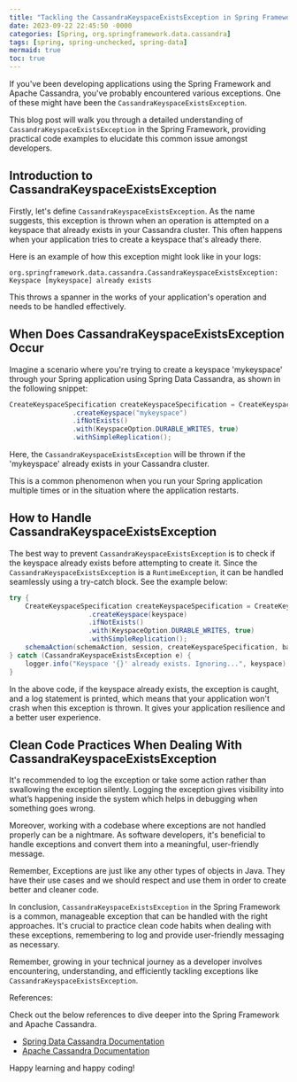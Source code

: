```yaml
---
title: "Tackling the CassandraKeyspaceExistsException in Spring Framework"
date: 2023-09-22 22:45:50 -0000
categories: [Spring, org.springframework.data.cassandra]
tags: [spring, spring-unchecked, spring-data]
mermaid: true
toc: true
---
```



If you've been developing applications using the Spring Framework and Apache Cassandra, you've probably encountered various exceptions. One of these might have been the `CassandraKeyspaceExistsException`. 

This blog post will walk you through a detailed understanding of `CassandraKeyspaceExistsException` in the Spring Framework, providing practical code examples to elucidate this common issue amongst developers.


## Introduction to CassandraKeyspaceExistsException

Firstly, let's define `CassandraKeyspaceExistsException`. As the name suggests, this exception is thrown when an operation is attempted on a keyspace that already exists in your Cassandra cluster. This often happens when your application tries to create a keyspace that's already there. 

Here is an example of how this exception might look like in your logs:
```spring
org.springframework.data.cassandra.CassandraKeyspaceExistsException: Keyspace [mykeyspace] already exists
```
This throws a spanner in the works of your application's operation and needs to be handled effectively.


## When Does CassandraKeyspaceExistsException Occur

Imagine a scenario where you're trying to create a keyspace 'mykeyspace' through your Spring application using Spring Data Cassandra, as shown in the following snippet:

```java
CreateKeyspaceSpecification createKeyspaceSpecification = CreateKeyspaceSpecification
                .createKeyspace("mykeyspace")
                .ifNotExists()
                .with(KeyspaceOption.DURABLE_WRITES, true)
                .withSimpleReplication();
```
Here, the `CassandraKeyspaceExistsException` will be thrown if the 'mykeyspace' already exists in your Cassandra cluster. 

This is a common phenomenon when you run your Spring application multiple times or in the situation where the application restarts.


## How to Handle CassandraKeyspaceExistsException 

The best way to prevent `CassandraKeyspaceExistsException` is to check if the keyspace already exists before attempting to create it. Since the `CassandraKeyspaceExistsException` is a `RuntimeException`, it can be handled seamlessly using a try-catch block. See the example below:

```java
try {
    CreateKeyspaceSpecification createKeyspaceSpecification = CreateKeyspaceSpecification
                    .createKeyspace(keyspace)
                    .ifNotExists()
                    .with(KeyspaceOption.DURABLE_WRITES, true)
                    .withSimpleReplication();
    schemaAction(schemaAction, session, createKeyspaceSpecification, basePackages);
} catch (CassandraKeyspaceExistsException e) {
    logger.info("Keyspace '{}' already exists. Ignoring...", keyspace);
}
```
In the above code, if the keyspace already exists, the exception is caught, and a log statement is printed, which means that your application won't crash when this exception is thrown. It gives your application resilience and a better user experience.


## Clean Code Practices When Dealing With CassandraKeyspaceExistsException

It's recommended to log the exception or take some action rather than swallowing the exception silently. Logging the exception gives visibility into what’s happening inside the system which helps in debugging when something goes wrong.

Moreover, working with a codebase where exceptions are not handled properly can be a nightmare. As software developers, it's beneficial to handle exceptions and convert them into a meaningful, user-friendly message. 

Remember, Exceptions are just like any other types of objects in Java. They have their use cases and we should respect and use them in order to create better and cleaner code.

In conclusion, `CassandraKeyspaceExistsException` in the Spring Framework is a common, manageable exception that can be handled with the right approaches. It's crucial to practice clean code habits when dealing with these exceptions, remembering to log and provide user-friendly messaging as necessary. 

Remember, growing in your technical journey as a developer involves encountering, understanding, and efficiently tackling exceptions like `CassandraKeyspaceExistsException`. 

References:

Check out the below references to dive deeper into the Spring Framework and Apache Cassandra.

- [Spring Data Cassandra Documentation](https://docs.spring.io/spring-data/cassandra/docs/current/reference/html/#reference)
- [Apache Cassandra Documentation](https://cassandra.apache.org/doc/latest/)

Happy learning and happy coding!
